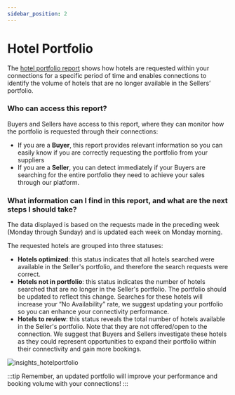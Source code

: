 ```yaml
---
sidebar_position: 2
---
```


# Hotel Portfolio

The [hotel portfolio report](https://app.travelgatex.com/insights/hotel-portfolio) shows how hotels are requested within your connections for a specific period of time and enables connections to identify the volume of hotels that are no longer available in the Sellers’ portfolio.

### Who can access this report?

Buyers and Sellers have access to this report, where they can monitor how the portfolio is requested through their connections:
- If you are a **Buyer**, this report provides relevant information so you can easily know if you are correctly requesting the portfolio from your suppliers
- If you are a **Seller**, you can detect immediately if your Buyers are searching for the entire portfolio they need to achieve your sales through our platform.

### What information can I find in this report, and what are the next steps I should take?

The data displayed is based on the requests made in the preceding week (Monday through Sunday) and is updated each week on Monday morning.  

The requested hotels are grouped into three statuses:
- **Hotels optimized**: this status indicates that all hotels searched were available in the Seller's portfolio, and therefore the search requests were correct.
- **Hotels not in portfolio**: this status indicates the number of hotels searched that are no longer in the Seller's portfolio. The portfolio should be updated to reflect this change. Searches for these hotels will increase your “No Availability” rate, we suggest updating your portfolio so you can enhance your connectivity performance.
- **Hotels to review**: this status reveals the total number of hotels available in the Seller's portfolio. Note that they are not offered/open to the connection. We suggest that Buyers and Sellers investigate these hotels as they could represent opportunities to expand their portfolio within their connectivity and gain more bookings.

![insights_hotelportfolio](https://storage.travelgate.com//kbase/insights_hotelportfolio.jpg)

:::tip
Remember, an updated portfolio will improve your performance and booking volume with your connections!
:::
